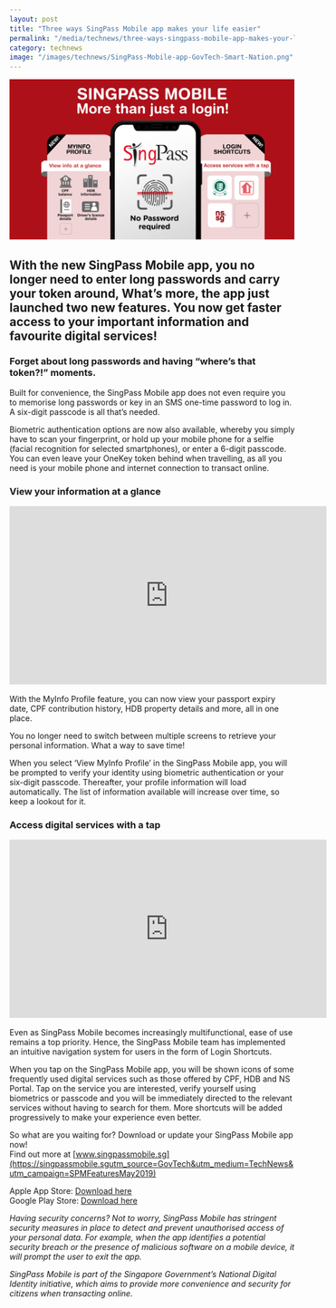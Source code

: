 ```yaml
---
layout: post
title: "Three ways SingPass Mobile app makes your life easier"
permalink: "/media/technews/three-ways-singpass-mobile-app-makes-your-life-easier"
category: technews
image: "/images/technews/SingPass-Mobile-app-GovTech-Smart-Nation.png"
---
```


![SingPass Mobile App built by GovTech for a Smart Nation](/images/technews/SingPass-Mobile-app-GovTech-Smart-Nation.png)

With the new SingPass Mobile app, you no longer need to enter long passwords and carry your token around, What’s more, the app just launched two new features. You now get faster access to your important information and favourite digital services!
---
### **Forget about long passwords and having “where’s that token?!” moments.**

Built for convenience, the SingPass Mobile app does not even require you to memorise long passwords or key in an SMS one-time password to log in. A six-digit passcode is all that’s needed. 

Biometric authentication options are now also available, whereby you simply have to scan your fingerprint, or hold up your mobile phone for a selfie (facial recognition for selected smartphones), or enter a 6-digit passcode. You can even leave your OneKey token behind when travelling, as all you need is your mobile phone and internet connection to transact online.


### **View your information at a glance**

<div class="bp-youtube">
  <iframe width="560" height="315" src="https://www.youtube.com/embed/dVdRW_DOpag" frameborder="0" allow="autoplay; encrypted-media" allowfullscreen></iframe>
</div>

With the MyInfo Profile feature, you can now view your passport expiry date, CPF contribution history, HDB property details and more, all in one place. 

You no longer need to switch between multiple screens to retrieve your personal information. What a way to save time!

When you select ‘View MyInfo Profile’ in the SingPass Mobile app, you will be prompted to verify your identity using biometric authentication or your six-digit passcode. Thereafter, your profile information will load automatically. The list of information available will increase over time, so keep a lookout for it.


### **Access digital services with a tap**

<div class="bp-youtube">
  <iframe width="560" height="315" src="https://www.youtube.com/embed/dxEbVxIYsKQ" frameborder="0" allow="autoplay; encrypted-media" allowfullscreen></iframe>
</div>

Even as SingPass Mobile becomes increasingly multifunctional, ease of use remains a top priority. Hence, the SingPass Mobile team has implemented an intuitive navigation system for users in the form of Login Shortcuts.

When you tap on the SingPass Mobile app, you will be shown icons of some frequently used digital services such as those offered by CPF, HDB and NS Portal. Tap on the service you are interested, verify yourself using biometrics or passcode and you will be immediately directed to the relevant services without having to search for them. More shortcuts will be added progressively to make your experience even better.

So what are you waiting for? Download or update your SingPass Mobile app now!<br>
Find out more at [www.singpassmobile.sg](https://singpassmobile.sgutm_source=GovTech&utm_medium=TechNews&utm_campaign=SPMFeaturesMay2019)<br>

Apple App Store: [Download here](https://itunes.apple.com/us/app/singpass-mobile/id1340660807)<br>
Google Play Store: [Download here](https://play.google.com/store/apps/details?id=sg.ndi.sp&hl=en-GB)

*Having security concerns? Not to worry, SingPass Mobile has stringent security measures in place to detect and prevent unauthorised access of your personal data. For example, when the app identifies a potential security breach or the presence of malicious software on a mobile device, it will prompt the user to exit the app.*

*SingPass Mobile is part of the Singapore Government’s National Digital Identity initiative, which aims to provide more convenience and security for citizens when transacting online.*
